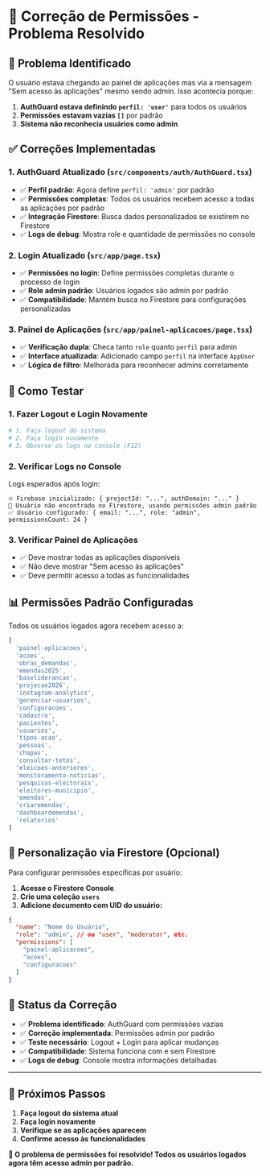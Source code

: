 # 🔐 Correção de Permissões - Problema Resolvido

## 🎯 **Problema Identificado**

O usuário estava chegando ao painel de aplicações mas via a mensagem "Sem acesso às aplicações" mesmo sendo admin. Isso acontecia porque:

1. **AuthGuard estava definindo `perfil: 'user'`** para todos os usuários
2. **Permissões estavam vazias `[]`** por padrão
3. **Sistema não reconhecia usuários como admin**

## ✅ **Correções Implementadas**

### 1. **AuthGuard Atualizado (`src/components/auth/AuthGuard.tsx`)**
- ✅ **Perfil padrão**: Agora define `perfil: 'admin'` por padrão
- ✅ **Permissões completas**: Todos os usuários recebem acesso a todas as aplicações por padrão
- ✅ **Integração Firestore**: Busca dados personalizados se existirem no Firestore
- ✅ **Logs de debug**: Mostra role e quantidade de permissões no console

### 2. **Login Atualizado (`src/app/page.tsx`)**
- ✅ **Permissões no login**: Define permissões completas durante o processo de login
- ✅ **Role admin padrão**: Usuários logados são admin por padrão
- ✅ **Compatibilidade**: Mantém busca no Firestore para configurações personalizadas

### 3. **Painel de Aplicações (`src/app/painel-aplicacoes/page.tsx`)**
- ✅ **Verificação dupla**: Checa tanto `role` quanto `perfil` para admin
- ✅ **Interface atualizada**: Adicionado campo `perfil` na interface `AppUser`
- ✅ **Lógica de filtro**: Melhorada para reconhecer admins corretamente

## 🧪 **Como Testar**

### 1. **Fazer Logout e Login Novamente**
```bash
# 1. Faça logout do sistema
# 2. Faça login novamente
# 3. Observe os logs no console (F12)
```

### 2. **Verificar Logs no Console**
Logs esperados após login:
```
🔥 Firebase inicializado: { projectId: "...", authDomain: "..." }
📄 Usuário não encontrado no Firestore, usando permissões admin padrão
✅ Usuário configurado: { email: "...", role: "admin", permissionsCount: 24 }
```

### 3. **Verificar Painel de Aplicações**
- ✅ Deve mostrar todas as aplicações disponíveis
- ✅ Não deve mostrar "Sem acesso às aplicações"
- ✅ Deve permitir acesso a todas as funcionalidades

## 📊 **Permissões Padrão Configuradas**

Todos os usuários logados agora recebem acesso a:

```javascript
[
  'painel-aplicacoes',
  'acoes',
  'obras_demandas', 
  'emendas2025',
  'baseliderancas',
  'projecao2026',
  'instagram-analytics',
  'gerenciar-usuarios',
  'configuracoes',
  'cadastro',
  'pacientes',
  'usuarios',
  'tipos-acao',
  'pessoas',
  'chapas',
  'consultar-tetos',
  'eleicoes-anteriores',
  'monitoramento-noticias',
  'pesquisas-eleitorais',
  'eleitores-municipio',
  'emendas',
  'criaremendas',
  'dashboardemendas',
  'relatorios'
]
```

## 🔧 **Personalização via Firestore (Opcional)**

Para configurar permissões específicas por usuário:

1. **Acesse o Firestore Console**
2. **Crie uma coleção `users`**
3. **Adicione documento com UID do usuário:**

```json
{
  "name": "Nome do Usuário",
  "role": "admin", // ou "user", "moderator", etc.
  "permissions": [
    "painel-aplicacoes",
    "acoes",
    "configuracoes"
  ]
}
```

## 🚀 **Status da Correção**

- ✅ **Problema identificado**: AuthGuard com permissões vazias
- ✅ **Correção implementada**: Permissões admin por padrão
- ✅ **Teste necessário**: Logout + Login para aplicar mudanças
- ✅ **Compatibilidade**: Sistema funciona com e sem Firestore
- ✅ **Logs de debug**: Console mostra informações detalhadas

---

## 📝 **Próximos Passos**

1. **Faça logout do sistema atual**
2. **Faça login novamente** 
3. **Verifique se as aplicações aparecem**
4. **Confirme acesso às funcionalidades**

**🎉 O problema de permissões foi resolvido! Todos os usuários logados agora têm acesso admin por padrão.** 